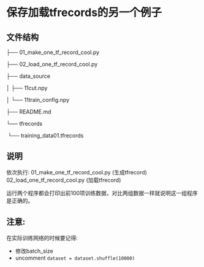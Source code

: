 # 保存加载tfrecords的另一个例子
## 文件结构
├── 01_make_one_tf_record_cool.py

├── 02_load_one_tf_record_cool.py

├── data_source

│   ├── 11cut.npy

│   └── 11train_config.npy

├── README.md

└── tfrecords

​    └── training_data01.tfrecords

## 说明
依次执行:
01_make_one_tf_record_cool.py (生成tfrecord)
02_load_one_tf_record_cool.py (加载tfrecord)

运行两个程序都会打印出前100项训练数据，对比两组数据一样就说明这一组程序是正确的。

## 注意:
在实际训练网络的时候要记得:
- 修改batch_size
- uncomment `dataset = dataset.shuffle(10000)`
